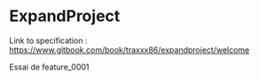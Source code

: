 # ExpandProject

Link to specification : https://www.gitbook.com/book/traxxx86/expandproject/welcome

Essai de feature_0001